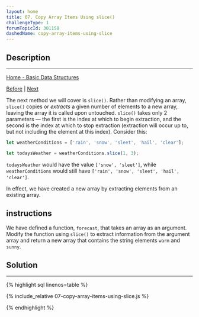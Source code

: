 ```yaml
---
layout: home
title: 07. Copy Array Items Using slice()
challengeType: 1
forumTopicId: 301158
dashedName: copy-array-items-using-slice
---
```


<div class="row">
<div class="columnStmt" markdown="1">

## Description
------

[Home - Basic Data Structures](../basic-data-structures/README.md)

[Before](./06-add-items-using-splice.md)  | [Next](./08-copy-an-array-with-the-spread-operator.md)

The next method we will cover is `slice()`. Rather than modifying an array, `slice()` copies or *extracts* a given number of elements to a new array, leaving the array it is called upon untouched. `slice()` takes only 2 parameters — the first is the index at which to begin extraction, and the second is the index at which to stop extraction (extraction will occur up to, but not including the element at this index). Consider this:

```js
let weatherConditions = ['rain', 'snow', 'sleet', 'hail', 'clear'];

let todaysWeather = weatherConditions.slice(1, 3);
```

`todaysWeather` would have the value `['snow', 'sleet']`, while `weatherConditions` would still have `['rain', 'snow', 'sleet', 'hail', 'clear']`.

In effect, we have created a new array by extracting elements from an existing array.

##  instructions 

We have defined a function, `forecast`, that takes an array as an argument. Modify the function using `slice()` to extract information from the argument array and return a new array that contains the string elements `warm` and `sunny`.

</div>
<div class="columnSol" markdown="1">

## Solution
------

{% highlight sql linenos=table %}

{% include_relative 07-copy-array-items-using-slice.js %}

{% endhighlight %}

</div>
</div>

